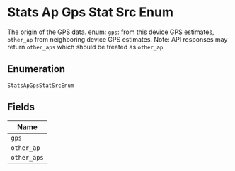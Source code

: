
# Stats Ap Gps Stat Src Enum

The origin of the GPS data. enum: `gps`: from this device GPS estimates, `other_ap` from neighboring device GPS estimates. Note: API responses may return `other_aps` which should be treated as `other_ap`

## Enumeration

`StatsApGpsStatSrcEnum`

## Fields

| Name |
|  --- |
| `gps` |
| `other_ap` |
| `other_aps` |

